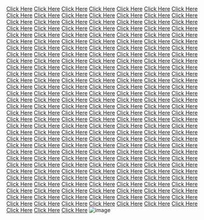 <a href="https://softscanmarketing2928.weebly.com/">Click Here</a>
<a href="https://softscanmarketing2972.weebly.com/">Click Here</a>
<a href="https://softscanmarketing2964.weebly.com/">Click Here</a>
<a href="https://softscanmarketing2956.weebly.com/">Click Here</a>
<a href="https://softscanmarketing2948.weebly.com/">Click Here</a>
<a href="https://softscanmarketing2941.weebly.com/">Click Here</a>
<a href="https://softscanmarketing2932.weebly.com/">Click Here</a>
<a href="https://softscanmarketing3007.weebly.com/">Click Here</a>
<a href="https://softscanmarketing2996.weebly.com/">Click Here</a>
<a href="https://softscanmarketing2988.weebly.com/">Click Here</a>
<a href="https://softscanmarketing2980.weebly.com/">Click Here</a>
<a href="https://softscanmarketing2890.weebly.com/">Click Here</a>
<a href="https://softscanmarketing3010.weebly.com/">Click Here</a>
<a href="https://softscanmarketing3001.weebly.com/">Click Here</a>
<a href="https://softscanmarketing2993.weebly.com/">Click Here</a>
<a href="https://softscanmarketing2985.weebly.com/">Click Here</a>
<a href="https://softscanmarketing2977.weebly.com/">Click Here</a>
<a href="https://softscanmarketing2969.weebly.com/">Click Here</a>
<a href="https://softscanmarketing2961.weebly.com/">Click Here</a>
<a href="https://softscanmarketing2953.weebly.com/">Click Here</a>
<a href="https://softscanmarketing2945.weebly.com/">Click Here</a>
<a href="https://softscanmarketing2937.weebly.com/">Click Here</a>
<a href="https://softscanmarketing2929.weebly.com/">Click Here</a>
<a href="https://softscanmarketing3090.weebly.com/">Click Here</a>
<a href="https://softscanmarketing3081.weebly.com/">Click Here</a>
<a href="https://softscanmarketing3073.weebly.com/">Click Here</a>
<a href="https://softscanmarketing3065.weebly.com/">Click Here</a>
<a href="https://softscanmarketing3057.weebly.com/">Click Here</a>
<a href="https://softscanmarketing3049.weebly.com/">Click Here</a>
<a href="https://softscanmarketing3041.weebly.com/">Click Here</a>
<a href="https://softscanmarketing3032.weebly.com/">Click Here</a>
<a href="https://softscanmarketing3020.weebly.com/">Click Here</a>
<a href="https://softscanmarketing3014.weebly.com/">Click Here</a>
<a href="https://softscanmarketing2888.weebly.com/">Click Here</a>
<a href="https://softscanmarketing3094.weebly.com/">Click Here</a>
<a href="https://softscanmarketing3085.weebly.com/">Click Here</a>
<a href="https://softscanmarketing3078.weebly.com/">Click Here</a>
<a href="https://softscanmarketing3069.weebly.com/">Click Here</a>
<a href="https://softscanmarketing3062.weebly.com/">Click Here</a>
<a href="https://softscanmarketing3054.weebly.com/">Click Here</a>
<a href="https://softscanmarketing3045.weebly.com/">Click Here</a>
<a href="https://softscanmarketing3034.weebly.com/">Click Here</a>
<a href="https://softscanmarketing3030.weebly.com/">Click Here</a>
<a href="https://softscanmarketing3019.weebly.com/">Click Here</a>
<a href="https://softscanmarketing2858.weebly.com/">Click Here</a>
<a href="https://softscanmarketing2930.weebly.com/">Click Here</a>
<a href="https://softscanmarketing2921.weebly.com/">Click Here</a>
<a href="https://softscanmarketing2915.weebly.com/">Click Here</a>
<a href="https://softscanmarketing2907.weebly.com/">Click Here</a>
<a href="https://softscanmarketing2899.weebly.com/">Click Here</a>
<a href="https://softscanmarketing2891.weebly.com/">Click Here</a>
<a href="https://softscanmarketing2883.weebly.com/">Click Here</a>
<a href="https://softscanmarketing2875.weebly.com/">Click Here</a>
<a href="https://softscanmarketing2867.weebly.com/">Click Here</a>
<a href="https://softscanmarketing2859.weebly.com/">Click Here</a>
<a href="https://softscanmarketing2922.weebly.com/">Click Here</a>
<a href="https://softscanmarketing3004.weebly.com/">Click Here</a>
<a href="https://softscanmarketing2997.weebly.com/">Click Here</a>
<a href="https://softscanmarketing2991.weebly.com/">Click Here</a>
<a href="https://softscanmarketing2981.weebly.com/">Click Here</a>
<a href="https://softscanmarketing2973.weebly.com/">Click Here</a>
<a href="https://softscanmarketing2965.weebly.com/">Click Here</a>
<a href="https://softscanmarketing2957.weebly.com/">Click Here</a>
<a href="https://softscanmarketing2949.weebly.com/">Click Here</a>
<a href="https://softscanmarketing2940.weebly.com/">Click Here</a>
<a href="https://softscanmarketing2933.weebly.com/">Click Here</a>
<a href="https://softscanmarketing2880.weebly.com/">Click Here</a>
<a href="https://softscanmarketing3009.weebly.com/">Click Here</a>
<a href="https://softscanmarketing3002.weebly.com/">Click Here</a>
<a href="https://softscanmarketing2994.weebly.com/">Click Here</a>
<a href="https://softscanmarketing2986.weebly.com/">Click Here</a>
<a href="https://softscanmarketing2978.weebly.com/">Click Here</a>
<a href="https://softscanmarketing2970.weebly.com/">Click Here</a>
<a href="https://softscanmarketing2962.weebly.com/">Click Here</a>
<a href="https://softscanmarketing2954.weebly.com/">Click Here</a>
<a href="https://softscanmarketing2946.weebly.com/">Click Here</a>
<a href="https://softscanmarketing2938.weebly.com/">Click Here</a>
<a href="https://softscanmarketing2923dd.weebly.com/">Click Here</a>
<a href="https://softscanmarketing3089.weebly.com/">Click Here</a>
<a href="https://softscanmarketing3082.weebly.com/">Click Here</a>
<a href="https://softscanmarketing3074.weebly.com/">Click Here</a>
<a href="https://softscanmarketing3066.weebly.com/">Click Here</a>
<a href="https://softscanmarketing3061.weebly.com/">Click Here</a>
<a href="https://softscanmarketing3050.weebly.com/">Click Here</a>
<a href="https://softscanmarketing3044.weebly.com/">Click Here</a>
<a href="https://softscanmarketing3036.weebly.com/">Click Here</a>
<a href="https://softscanmarketing3022.weebly.com/">Click Here</a>
<a href="https://softscanmarketing3015.weebly.com/">Click Here</a>
<a href="https://softscanmarketing2881.weebly.com/">Click Here</a>
<a href="https://softscanmarketing3169.weebly.com/">Click Here</a>
<a href="https://softscanmarketing3165.weebly.com/">Click Here</a>
<a href="https://softscanmarketing3156.weebly.com/">Click Here</a>
<a href="https://softscanmarketing3144.weebly.com/">Click Here</a>
<a href="https://softscanmarketing3141.weebly.com/">Click Here</a>
<a href="https://softscanmarketing3132.weebly.com/">Click Here</a>
<a href="https://softscanmarketing3124.weebly.com/">Click Here</a>
<a href="https://softscanmarketing3117.weebly.com/">Click Here</a>
<a href="https://softscanmarketing3110.weebly.com/">Click Here</a>
<a href="https://softscanmarketing3100.weebly.com/">Click Here</a>
<a href="https://softscanmarketing2914.weebly.com/">Click Here</a>
<a href="https://softscanmarketing3005.weebly.com/">Click Here</a>
<a href="https://softscanmarketing2998.weebly.com/">Click Here</a>
<a href="https://softscanmarketing2990.weebly.com/">Click Here</a>
<a href="https://softscanmarketing2982.weebly.com/">Click Here</a>
<a href="https://softscanmarketing2974.weebly.com/">Click Here</a>
<a href="https://softscanmarketing2966.weebly.com/">Click Here</a>
<a href="https://softscanmarketing2958.weebly.com/">Click Here</a>
<a href="https://softscanmarketing295.weebly.com/">Click Here</a>
<a href="https://softscanmarketing2942.weebly.com/">Click Here</a>
<a href="https://softscanmarketing2934.weebly.com/">Click Here</a>
<a href="https://softscanmarketing2874.weebly.com/">Click Here</a>
<a href="https://softscanmarketing3011.weebly.com/">Click Here</a>
<a href="https://softscanmarketing3003.weebly.com/">Click Here</a>
<a href="https://softscanmarketing2995.weebly.com/">Click Here</a>
<a href="https://softscanmarketing2987.weebly.com/">Click Here</a>
<a href="https://softscanmarketing2979.weebly.com/">Click Here</a>
<a href="https://softscanmarketing2971.weebly.com/">Click Here</a>
<a href="https://softscanmarketing2963.weebly.com/">Click Here</a>
<a href="https://softscanmarketing2955.weebly.com/">Click Here</a>
<a href="https://softscanmarketing2947.weebly.com/">Click Here</a>
<a href="https://softscanmarketing2939.weebly.com/">Click Here</a>
<a href="https://softscanmarketing2913.weebly.com/">Click Here</a>
<a href="https://softscanmarketing3091.weebly.com/">Click Here</a>
<a href="https://softscanmarketing3086.weebly.com/">Click Here</a>
<a href="https://softscanmarketing3075.weebly.com/">Click Here</a>
<a href="https://softscanmarketing3067.weebly.com/">Click Here</a>
<a href="https://softscanmarketing3059.weebly.com/">Click Here</a>
<a href="https://softscanmarketing3051.weebly.com/">Click Here</a>
<a href="https://softscanmarketing3046.weebly.com/">Click Here</a>
<a href="https://softscanmarketing3031.weebly.com/">Click Here</a>
<a href="https://softscanmarketing3023.weebly.com/">Click Here</a>
<a href="https://softscanmarketing3016.weebly.com/">Click Here</a>
<a href="https://softscanmarketing2873.weebly.com/">Click Here</a>
<a href="https://softscanmarketing3168.weebly.com/">Click Here</a>
<a href="https://softscanmarketing3166.weebly.com/">Click Here</a>
<a href="https://softscanmarketing3157.weebly.com/">Click Here</a>
<a href="https://softscanmarketing3145.weebly.com/">Click Here</a>
<a href="https://softscanmarketing3140.weebly.com/">Click Here</a>
<a href="https://softscanmarketing3133.weebly.com/">Click Here</a>
<a href="https://softscanmarketing3125.weebly.com/">Click Here</a>
<a href="https://softscanmarketing3116.weebly.com/">Click Here</a>
<a href="https://softscanmarketing3109.weebly.com/">Click Here</a>
<a href="https://softscanmarketing3101.weebly.com/">Click Here</a>
<a href="https://softscanmarketing2905.weebly.com/">Click Here</a>
<a href="https://softscanmarketing3006.weebly.com/">Click Here</a>
<a href="https://softscanmarketing2999.weebly.com/">Click Here</a>
<a href="https://softscanmarketing2989.weebly.com/">Click Here</a>
<a href="https://softscanmarketing2983.weebly.com/">Click Here</a>
<a href="https://softscanmarketing2975.weebly.com/">Click Here</a>
<a href="https://softscanmarketing2967.weebly.com/">Click Here</a>
<a href="https://softscanmarketing2959.weebly.com/">Click Here</a>
<a href="https://0softscanmarketing2951.weebly.com/">Click Here</a>
<a href="https://softscanmarketing2943.weebly.com/">Click Here</a>
<a href="https://softscanmarketing2935.weebly.com/">Click Here</a>
<a href="https://softscanmarketing2865.weebly.com/">Click Here</a>
<a href="https://softscanmarketing3047.weebly.com/">Click Here</a>
<a href="https://softscanmarketing3039.weebly.com/">Click Here</a>
<a href="https://softscanmarketing3038.weebly.com/">Click Here</a>
<a href="https://softscanmarketing3021.weebly.com/">Click Here</a>
<a href="https://softscanmarketing3012.weebly.com/">Click Here</a>
<a href="https://softscanmarketing3087.weebly.com/">Click Here</a>
<a href="https://softscanmarketing3079.weebly.com/">Click Here</a>
<a href="https://softscanmarketing3071.weebly.com/">Click Here</a>
<a href="https://softscanmarketing3063.weebly.com/">Click Here</a>
<a href="https://softscanmarketing3055.weebly.com/">Click Here</a>
<a href="https://softscanmarketing2906.weebly.com/">Click Here</a>
<a href="https://softscanmarketing3092.weebly.com/">Click Here</a>
<a href="https://softscanmarketing3083.weebly.com/">Click Here</a>
<a href="https://softscanmarketing3076.weebly.com/">Click Here</a>
<a href="https://softscanmarketing3068.weebly.com/">Click Here</a>
<a href="https://softscanmarketing3058.weebly.com/">Click Here</a>
<a href="https://softscanmarketing3052.weebly.com/">Click Here</a>
<a href="https://softscanmarketing3042.weebly.com/">Click Here</a>
<a href="https://softscanmarketing3037.weebly.com/">Click Here</a>
<a href="https://softscanmarketing3024.weebly.com/">Click Here</a>
<a href="https://softscanmarketing3017.weebly.com/">Click Here</a>
<a href="https://softscanmarketing2866.weebly.com/">Click Here</a>
<a href="https://softscanmarketing3175.weebly.com/">Click Here</a>
<a href="https://softscanmarketing3167.weebly.com/">Click Here</a>
<a href="https://softscanmarketing3159.weebly.com/">Click Here</a>
<a href="https://softscanmarketing3150.weebly.com/">Click Here</a>
<a href="https://softscanmarketing3142.weebly.com/">Click Here</a>
<a href="https://softscanmarketing3134.weebly.com/">Click Here</a>
<a href="https://softscanmarketing3126.weebly.com/">Click Here</a>
<a href="https://softscanmarketing3118.weebly.com/">Click Here</a>
<a href="https://softscanmarketing3108.weebly.com/">Click Here</a>
<a href="https://softscanmarketing3102.weebly.com/">Click Here</a>
<a href="https://softscanmarketing2897.weebly.com/">Click Here</a>
<a href="https://softscanmarketing3008.weebly.com/">Click Here</a>
<a href="https://softscanmarketing3000.weebly.com/">Click Here</a>
<a href="https://softscanmarketing2992.weebly.com/">Click Here</a>
<a href="https://softscanmarketing2984.weebly.com/">Click Here</a>
<a href="https://softscanmarketing2976.weebly.com/">Click Here</a>
<a href="https://softscanmarketing2968.weebly.com/">Click Here</a>
<a href="https://softscanmarketing2960.weebly.com/">Click Here</a>
<a href="https://softscanmarketing2952.weebly.com/">Click Here</a>
<a href="https://softscanmarketing2944.weebly.com/">Click Here</a>
<a href="https://softscanmarketing2936.weebly.com/">Click Here</a>
<a href="https://softscanmarketing2857.weebly.com/">Click Here</a>
<a href="https://softscanmarketing3088.weebly.com/">Click Here</a>
<a href="https://softscanmarketing3080.weebly.com/">Click Here</a>
<a href="https://softscanmarketing3072.weebly.com/">Click Here</a>
<a href="https://softscanmarketing3064.weebly.com/">Click Here</a>
<a href="https://softscanmarketing3056.weebly.com/">Click Here</a>
<a href="https://softscanmarketing3048.weebly.com/">Click Here</a>
<a href="https://softscanmarketing3040.weebly.com/">Click Here</a>
<a href="https://softscanmarketing3033.weebly.com/">Click Here</a>
<a href="https://softscanmarketing3028.weebly.com/">Click Here</a>
<a href="https://softscanmarketing3013.weebly.com/">Click Here</a>
<a href="https://softscanmarketing2898.weebly.com/">Click Here</a>
<a href="https://softscanmarketing3093.weebly.com/">Click Here</a>
<a href="https://softscanmarketing3084.weebly.com/">Click Here</a>
<a href="https://softscanmarketing3077.weebly.com/">Click Here</a>
<a href="https://softscanmarketing3070.weebly.com/">Click Here</a>
<a href="https://softscanmarketing3060.weebly.com/">Click Here</a>
<a href="https://softscanmarketing3053.weebly.com/">Click Here</a>
<a href="https://softscanmarketing3043.weebly.com/">Click Here</a>
<a href="https://softscanmarketing3035.weebly.com/">Click Here</a>
<a href="https://softscanmarketing3029.weebly.com/">Click Here</a>
<a href="https://softscanmarketing3018.weebly.com/">Click Here</a>
![image](https://github.com/MalikImranbwp/SEOExpert.github.io/assets/160124547/a7d21495-bf7f-46da-9528-aff067457220)
